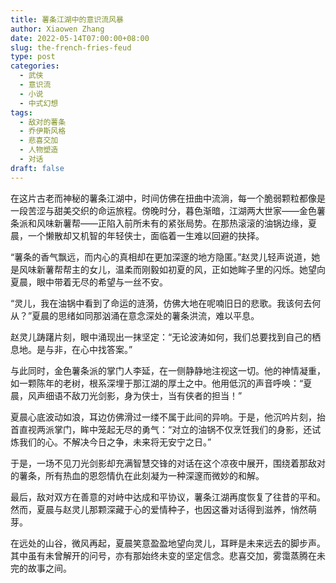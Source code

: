 ```yaml
---
title: 薯条江湖中的意识流风暴
author: Xiaowen Zhang
date: 2022-05-14T07:00:00+08:00
slug: the-french-fries-feud
type: post
categories:
  - 武侠
  - 意识流
  - 小说
  - 中式幻想
tags:
  - 敌对的薯条
  - 乔伊斯风格
  - 悲喜交加
  - 人物塑造
  - 对话
draft: false
---
```


在这片古老而神秘的薯条江湖中，时间仿佛在扭曲中流淌，每一个脆弱颗粒都像是一段苦涩与甜美交织的命运旅程。傍晚时分，暮色渐暗，江湖两大世家——金色薯条派和风味新薯帮——正陷入前所未有的紧张局势。在那热滚滚的油锅边缘，夏晨，一个懒散却又机智的年轻侠士，面临着一生难以回避的抉择。

“薯条的香气飘远，而内心的真相却在更加深邃的地方隐匿。”赵灵儿轻声说道，她是风味新薯帮帮主的女儿，温柔而刚毅如初夏的风，正如她眸子里的闪烁。她望向夏晨，眼中带着无尽的希望与一丝不安。

“灵儿，我在油锅中看到了命运的涟漪，仿佛大地在呢喃旧日的悲歌。我该何去何从？”夏晨的思绪如同那汹涌在意念深处的薯条洪流，难以平息。

赵灵儿踌躇片刻，眼中涌现出一抹坚定：“无论波涛如何，我们总要找到自己的栖息地。是与非，在心中找答案。”

与此同时，金色薯条派的掌门人李延，在一侧静静地注视这一切。他的神情凝重，如一颗陈年的老树，根系深埋于那江湖的厚土之中。他用低沉的声音呼唤：“夏晨，风声细语不敌刀光剑影，身为侠士，当有侠者的担当！”

夏晨心底波动如浪，耳边仿佛滑过一缕不属于此间的异响。于是，他沉吟片刻，抬首直视两派掌门，眸中笼起无尽的勇气：“对立的油锅不仅烹饪我们的身影，还试炼我们的心。不解决今日之争，未来将无安宁之日。”

于是，一场不见刀光剑影却充满智慧交锋的对话在这个凉夜中展开，围绕着那敌对的薯条，所有热血的恩怨情仇在此刻凝为一种深邃而微妙的和解。

最后，敌对双方在善意的对峙中达成和平协议，薯条江湖再度恢复了往昔的平和。然而，夏晨与赵灵儿那颗深藏于心的爱情种子，也因这番对话得到滋养，悄然萌芽。

在远处的山谷，微风再起，夏晨笑意盈盈地望向灵儿，耳畔是未来远去的脚步声。其中虽有未曾解开的问号，亦有那始终未变的坚定信念。悲喜交加，雾霭蒸腾在未完的故事之间。